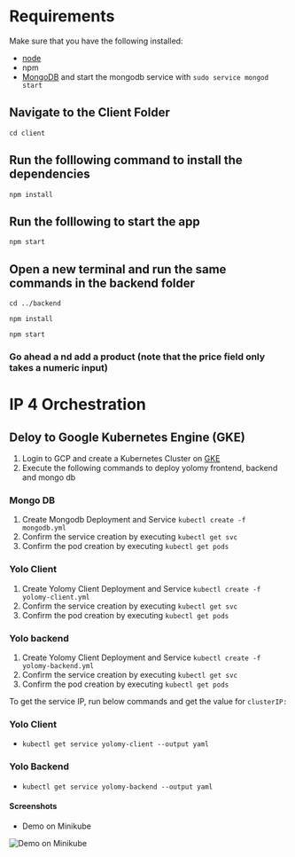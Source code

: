 # Requirements
Make sure that you have the following installed:
- [node](https://www.digitalocean.com/community/tutorials/how-to-install-node-js-on-ubuntu-18-04) 
- npm 
- [MongoDB](https://docs.mongodb.com/manual/tutorial/install-mongodb-on-ubuntu/) and start the mongodb service with `sudo service mongod start`

## Navigate to the Client Folder 
 `cd client`

## Run the folllowing command to install the dependencies 
 `npm install`

## Run the folllowing to start the app
 `npm start`

## Open a new terminal and run the same commands in the backend folder
 `cd ../backend`

 `npm install`

 `npm start`

 ### Go ahead a nd add a product (note that the price field only takes a numeric input)
 # IP 4 Orchestration

 ## Deloy to Google Kubernetes Engine (GKE)

 1. Login to GCP and create a Kubernetes Cluster on [GKE](https://console.cloud.google.com/kubernetes)
 2. Execute the following commands to deploy yolomy frontend, backend and mongo db

 ### Mongo DB

 1. Create Mongodb Deployment and Service ` kubectl create -f mongodb.yml `
 2. Confirm the service creation by executing ` kubectl get svc `
 3. Confirm the pod creation by executing `kubectl get pods`

 ### Yolo Client

 1. Create Yolomy Client Deployment and Service ` kubectl create -f yolomy-client.yml `
 2. Confirm the service creation by executing ` kubectl get svc `
 3. Confirm the pod creation by executing `kubectl get pods`

  ### Yolo backend

 1. Create Yolomy Client Deployment and Service ` kubectl create -f yolomy-backend.yml `
 2. Confirm the service creation by executing ` kubectl get svc `
 3. Confirm the pod creation by executing `kubectl get pods`

 To get the service IP, run below commands and get the value for ` clusterIP: `

### Yolo Client

- ` kubectl get service yolomy-client --output yaml `

### Yolo Backend

- ` kubectl get service yolomy-backend --output yaml `

#### Screenshots

- Demo on Minikube

![Demo on Minikube](yolo-k8s.png)